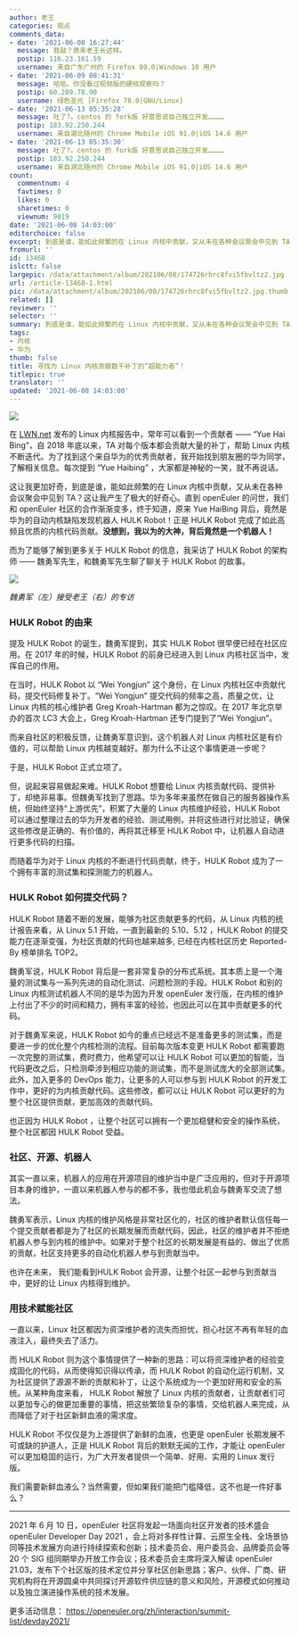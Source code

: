 ```yaml
---
author: 老王
categories: 观点
comments_data:
- date: '2021-06-08 16:27:44'
  message: 我敲？原来老王长这样。
  postip: 116.23.161.59
  username: 来自广东广州的 Firefox 89.0|Windows 10 用户
- date: '2021-06-09 08:41:31'
  message: 哈哈。你没看过视频版的硬核观察吗？
  postip: 60.209.78.90
  username: 绿色圣光 [Firefox 78.0|GNU/Linux]
- date: '2021-06-13 05:35:28'
  message: 吐了?。centos 的 fork版 好意思说自己独立开发…………
  postip: 183.92.250.244
  username: 来自湖北随州的 Chrome Mobile iOS 91.0|iOS 14.6 用户
- date: '2021-06-13 05:35:30'
  message: 吐了?。centos 的 fork版 好意思说自己独立开发…………
  postip: 183.92.250.244
  username: 来自湖北随州的 Chrome Mobile iOS 91.0|iOS 14.6 用户
count:
  commentnum: 4
  favtimes: 0
  likes: 0
  sharetimes: 0
  viewnum: 9019
date: '2021-06-08 14:03:00'
editorchoice: false
excerpt: 到底是谁，能如此频繁的在 Linux 内核中贡献，又从未在各种会议聚会中见到 TA？
fromurl: ''
id: 13468
islctt: false
largepic: /data/attachment/album/202106/08/174726rhrc8fvi5fbvltz2.jpg
url: /article-13468-1.html
pic: /data/attachment/album/202106/08/174726rhrc8fvi5fbvltz2.jpg.thumb.jpg
related: []
reviewer: ''
selector: ''
summary: 到底是谁，能如此频繁的在 Linux 内核中贡献，又从未在各种会议聚会中见到 TA？
tags:
- 内核
- 华为
thumb: false
title: 寻找为 Linux 内核贡献数千补丁的“超能力者”！
titlepic: true
translator: ''
updated: '2021-06-08 14:03:00'
---
```


![](/data/attachment/album/202106/08/174726rhrc8fvi5fbvltz2.jpg)


在 [LWN.net](http://lwn.net/) 发布的 Linux 内核报告中，常年可以看到一个贡献者 —— “Yue Hai Bing”，自 2018 年底以来，TA 对每个版本都会贡献大量的补丁，帮助 Linux 内核不断迭代。为了找到这个来自华为的优秀贡献者，我开始找到朋友圈的华为同学，了解相关信息。每次提到 “Yue Haibing” ，大家都是神秘的一笑，就不再说话。 


这让我更加好奇，到底是谁，能如此频繁的在 Linux 内核中贡献，又从未在各种会议聚会中见到 TA？这让我产生了极大的好奇心。直到 openEuler 的问世，我们和 openEuler 社区的合作渐渐变多，终于知道，原来 Yue HaiBing 背后，竟然是华为的自动内核缺陷发现机器人 HULK Robot！正是 HULK Robot 完成了如此高频且优质的内核代码贡献。**没想到，我以为的大神，背后竟然是一个机器人！**


而为了能够了解到更多关于 HULK Robot 的信息，我采访了 HULK Robot 的架构师 —— 魏勇军先生，和魏勇军先生聊了聊关于 HULK Robot 的故事。


![](/data/attachment/album/202106/08/135544nmich0a061c600if.jpg)


*魏勇军（左）接受老王（右）的专访*


### HULK Robot 的由来


提及 HULK Robot 的诞生，魏勇军提到，其实 HULK Robot 很早便已经在社区应用。在 2017 年的时候，HULK Robot 的前身已经进入到 Linux 内核社区当中，发挥自己的作用。


在当时，HULK Robot 以 “Wei Yongjun” 这个身份，在 Linux 内核社区中贡献代码，提交代码修复补丁。“Wei Yongjun” 提交代码的频率之高，质量之优，让 Linux 内核的核心维护者 Greg Kroah-Hartman 都为之惊叹。在 2017 年北京举办的首次 LC3 大会上，Greg Kroah-Hartman 还专门提到了“Wei Yongjun”。


而来自社区的积极反馈，让魏勇军意识到，这个机器人对 Linux 内核社区是有价值的，可以帮助 Linux 内核越变越好。那为什么不让这个事情更进一步呢？


于是，HULK Robot 正式立项了。 


但，说起来容易做起来难。HULK Robot 想要给 Linux 内核贡献代码、提供补丁，却绝非易事。但魏勇军找到了思路。华为多年来虽然在做自己的服务器操作系统，但始终坚持“上游优先”，积累了大量的 Linux 内核维护经验，HULK Robot 可以通过整理过去的华为开发者的经验、测试用例，并将这些进行对比验证，确保这些修改是正确的、有价值的，再将其迁移至 HULK Robot 中，让机器人自动进行更多代码的扫描。


而随着华为对于 Linux 内核的不断进行代码贡献，终于，HULK Robot 成为了一个拥有丰富的测试集和探测能力的机器人。


### HULK Robot 如何提交代码？


HULK Robot 随着不断的发展，能够为社区贡献更多的代码，从 Linux 内核的统计报告来看，从 Linux 5.1 开始，一直到最新的 5.10、5.12 ，HULK Robot 的提交能力在逐渐变强，为社区贡献的代码也越来越多, 已经在内核社区历史 Reported-By 榜单排名 TOP2。


魏勇军说，HULK Robot 背后是一套非常复杂的分布式系统。其本质上是一个海量的测试集与一系列先进的自动化测试、问题检测的手段。HULK Robot 和别的 Linux 内核测试机器人不同的是华为因为开发 openEuler 发行版，在内核的维护上付出了不少的时间和精力，拥有丰富的经验，也因此可以在其中贡献更多的代码。


对于魏勇军来说，HULK Robot 如今的重点已经远不是准备更多的测试集，而是要进一步的优化整个内核检测的流程。目前每次版本变更 HULK Robot 都需要跑一次完整的测试集，费时费力，他希望可以让 HULK Robot 可以更加的智能，当代码更改之后，只检测牵涉到相应功能的测试集，而不是测试庞大的全部测试集。此外，加入更多的 DevOps 能力，让更多的人可以参与到 HULK Robot 的开发工作中，更好的为内核贡献代码。这些修改，都可以让 HULK Robot 可以更好的为整个社区提供贡献，更加高效的贡献代码。 


也正因为 HULK Robot ，让整个社区可以拥有一个更加稳健和安全的操作系统，整个社区都因 HULK Robot 受益。


### 社区、开源、机器人


其实一直以来，机器人的应用在开源项目的维护当中是广泛应用的，但对于开源项目本身的维护，一直以来机器人参与的都不多，我也借此机会与魏勇军交流了想法。


魏勇军表示，Linux 内核的维护风格是非常社区化的，社区的维护者默认信任每一个提交贡献者都是为了社区的长期发展而贡献代码，因此，社区的维护者并不拒绝机器人参与到内核的维护中。如果对于整个社区的长期发展是有益的、做出了优质的贡献，社区支持更多的自动化机器人参与到贡献当中。


也许在未来， 我们能看到HULK Robot 会开源，让整个社区一起参与到贡献当中，更好的让 Linux 内核得到维护。


### 用技术赋能社区


一直以来，Linux 社区都因为资深维护者的流失而担忧，担心社区不再有年轻的血液注入，最终失去了活力。


而 HULK Robot 则为这个事情提供了一种新的思路：可以将资深维护者的经验变成固化的代码，从而使得知识得以传承，而 HULK Robot 的自动化运行机制，又为社区提供了源源不断的贡献和补丁，让这个系统成为一个更加好用和安全的系统。从某种角度来看， HULK Robot 解放了 Linux 内核的贡献者，让贡献者们可以更加专心的做更加重要的事情，把这些繁琐复杂的事情，交给机器人来完成，从而降低了对于社区新鲜血液的需求度。


HULK Robot 不仅仅是为上游提供了新鲜的血液，也更是 openEuler 长期发展不可或缺的护道人，正是 HULK Robot 背后的默默无闻的工作，才能让 openEuler 可以更加稳固的运行，为广大开发者提供一个简单、好用、实用的 Linux 发行版。


我们需要新鲜血液么？当然需要，但如果我们能把门槛降低，这不也是一件好事么？




---


2021 年 6 月 10 日，openEuler 社区将发起一场面向社区开发者的技术盛会 openEuler Developer Day 2021 ，会上将对多样性计算、云原生全栈、全场景协同等技术发展方向进行持续探索和创新；技术委员会、用户委员会、品牌委员会等 20 个 SIG 组同期举办开放工作会议；技术委员会主席将深入解读 openEuler 21.03，发布下个社区版的技术定位并分享社区创新思路；客户、伙伴、厂商、研究机构将在开源圆桌中共同探讨开源软件供应链的意义和风险，开源模式如何推动以及独立演进操作系统的技术发展。


更多活动信息： <https://openeuler.org/zh/interaction/summit-list/devday2021/>